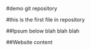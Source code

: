 #demo git repository

#this is the first file in repository

##Ipsum below
blah blah blah

##Website content